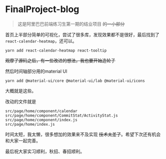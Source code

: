 # FinalProject-blog

> 这是阿里巴巴前端练习生第一期的结业项目  ~~的一小部分~~


首页上半部分简单的可视化，尝试了很多库，发现效果都不是很好，最后找到了`react-calendar-heatmap`，还可以。

```
yarn add react-calendar-heatmap react-tooltip
```

~~观摩了源码之后，有一些改进的想法，我也要开始造轮子~~

然后时间轴部分用的material UI

```
yarn add @material-ui/core @material-ui/lab @material-ui/icons
```

大概就是这些。



改动的文件就是 

```
src/page/home/component/calendar
src/page/home/component/CommitStat/ActivityStat.js
src/page/home/component/index.js
src/page/home/index.js
```

时间太短，我太懒，很多想加的效果来不及实现   ~~技术太差了~~。希望下次还有机会和大家一起完善。



最后祝大家实习顺利，秋招、春招顺利。

